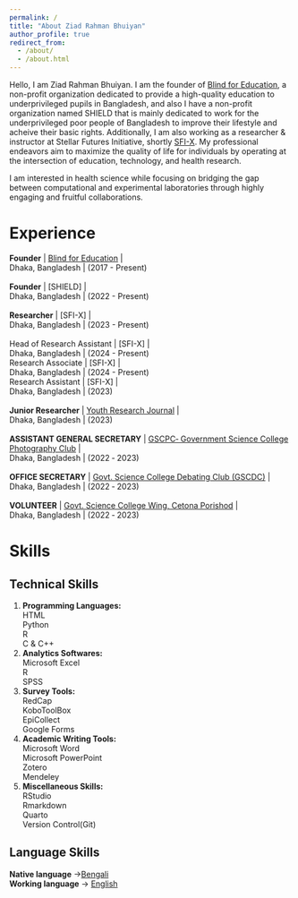 ```yaml
---
permalink: /
title: "About Ziad Rahman Bhuiyan"
author_profile: true
redirect_from: 
  - /about/
  - /about.html
---
```


Hello, I am Ziad Rahman Bhuiyan. I am the founder of [Blind for Education](https://blindforeducation.wordpress.com/), a non-profit organization dedicated to provide a high-quality education to underprivileged pupils in Bangladesh, and also I have a non-profit organization named SHIELD that is mainly dedicated to work for the underprivileged poor people of Bangladesh to improve their lifestyle and acheive their basic rights. Additionally, I am also working as a researcher & instructor at Stellar Futures Initiative, shortly [SFI-X](https://stellarfuturesinit.wixsite.com/sfi-x). My professional endeavors aim to maximize the quality of life for individuals by operating at the intersection of education, technology, and health research.

I am interested in health science while focusing on bridging the gap between computational and experimental laboratories through highly engaging and fruitful collaborations.


Experience
======
**Founder** | [Blind for Education](https://blindforeducation.wordpress.com/) |<br>Dhaka, Bangladesh | (2017 - Present)<br>
<br>
**Founder** | [SHIELD] |<br>Dhaka, Bangladesh | (2022 - Present)<br>
<br>
**Researcher** | [SFI-X] |<br>Dhaka, Bangladesh | (2023 - Present)<br>
<br>
Head of Research Assistant | [SFI-X] |<br>Dhaka, Bangladesh | (2024 - Present)<br>
Research Associate | [SFI-X] |<br>Dhaka, Bangladesh | (2024 - Present)<br>
Research Assistant | [SFI-X] |<br>Dhaka, Bangladesh | (2023)<br>
<br>
**Junior Researcher** | [Youth Research Journal](https://yrjournal.org/) |<br>Dhaka, Bangladesh | (2023)<br>
<br>
**ASSISTANT GENERAL SECRETARY** | [GSCPC‑ Government Science College Photography Club](https://www.facebook.com/GSCPC) |<br>Dhaka, Bangladesh | (2022 ‑ 2023)<br>
<br>
**OFFICE SECRETARY** | [Govt. Science College Debating Club (GSCDC)](https://www.facebook.com/gscdebatingclub) |<br>Dhaka, Bangladesh | (2022 ‑ 2023)<br>
<br>
**VOLUNTEER** | [Govt. Science College Wing, Cetona Porishod](https://www.facebook.com/CetonaparishadGscUnit) |<br>Dhaka, Bangladesh | (2022 ‑ 2023)<br>



Skills
======


Technical Skills
------
1. **Programming Languages:** <br/>HTML<br/>Python<br/>R<br/>C & C++<br/>
1. **Analytics Softwares:** <br/>Microsoft Excel<br/>R<br/>SPSS<br/>
1. **Survey Tools:** <br/>RedCap<br/>KoboToolBox<br/>EpiCollect<br/>Google Forms<br/>
1. **Academic Writing Tools:**<br/>Microsoft Word<br/>Microsoft PowerPoint<br/>Zotero<br/>Mendeley<br/>
1. **Miscellaneous Skills:**<br/>RStudio<br/>Rmarkdown<br/>Quarto<br/>Version Control(Git)

Language Skills
------
**Native language** ->[Bengali](https://en.wikipedia.org/wiki/Bengali_language) <br/>
**Working language** -> [English](https://en.wikipedia.org/wiki/English_language) 

